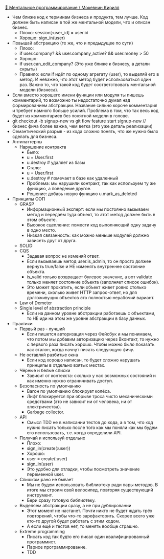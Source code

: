 [👤 Ментальное программирование / Мокевнин Кирилл](https://www.youtube.com/watch?v=EEq1wdM2M2w)

- Чем ближе код к терминам бизнеса и продукта, тем лучше. Код должен быть написан в той же ментальной модели, что и описан бизнес.
  - Плохо: session[:user_id] = user.id
  - Хорошо: sign_in(user)
- Повышай абстракцию (то же, что и предыдущее по сути)
  - Плохо:
  - if user.company? && user.company_active? && user.money > 50
  - Хорошо:
  - if user.can_edit_company? (Это уже ближе к бизнесу, а детали скрыты)
  - Правило: если if идёт по одному агрегату (user), то выделяй его в метод. И неважно, что этот метод будет использоваться один раз. Важно то, что такой код будет соответствовать ментальной модели (бизнеса).
- Если вместо хорошего имени функции или модуля ты пишешь комментарий, то возможно ты недостаточно думал над формированием абстракции. Название сильно короче комментария и требует намного больше усилий. Проблема в том, что так весь код будет из комментариев без понятной модели в голове.
- git checkout -b signup-new vs git flow feature start signup-new // бизнес фича более важна, чем ветка (это уже деталь реализации)
- Семантический разрыв - из кода сложно понять, что же нужно было сделать для бизнеса.
- Антипаттерны
  - Нарушение контракта
    - Было:
    - u = User.first
    - u.destroy # удаляет из базы
    - Стало:
    - u = User.first
    - u.destroy # помечает в базе как удаленный
    - Проблема: мы нарушили контракт, так как используем ту же функцию, а поведение другое.
    - Решение: добавь новую функцию u.mark_as_deleted
- Принципы ООП
  - GRASP
    - Информационный эксперт: если мы постоянно вызываем метод и передаём туда объект, то этот метод должен быть в этом объекте.
    - Высокое сцепление: помести код выполняющий одну задачу в одно место.
    - Низкая связанность: как можно меньше модулей должно зависеть друг от друга.
  - SOLID
  - CQS
    - Задавая вопрос не изменяй ответ.
    - Если вызываешь метод user.is_admin, то он просто должен вернуть true/false и НЕ изменять внутреннее состояние объекта.
    - is_valid только возвращает булевое значение, а вот validate только меняет состояние объекта (заполняет список ошибок).
    - Это может прокатить, если объект живет ровно столько времени, сколько живет HTTP запрос-ответ, но для долгоживущих объектов это полностью нерабочий вариант.
  - Law of Demeter
  - Single level of abstraction principle
    - Если на данном уровне абстракции работаешь с объектами, то НЕ иди на этом же уровне абстракции в базу данных.
- Практики
  - Первый раз - лучший
    - Если пишется авторизация через Фейсбук и мы понимаем, что потом мы добавим авторизацию через Вконтакт, то нужно с первого раза писать хорошо. Чтобы можно было показать как эталон, когда начнут писать следующую фичу.
  - Не оставляй разбитые окна
    - Если код хорошо написан, то будет сложно нарушать принципы в отдельно взятых местах.
  - Чёрные и белые списки
    - Зависит от контекста: сколько у нас возможных состояний и как именно нужно ограничивать доступ.
  - Безопасность по умолчанию
    - Вагон по умолчанию блокирует колёса.
    - Лифт блокируется при обрыве троса чисто механическими средствами (это не зависит ни от человека, ни от электричества).
    - Garbage collector.
  - API
    - Смысл TDD не в написании тестов до кода, а в том, что код нужно писать только после того как мы поняли как мы будем его использовать, т.е. когда определили API.
  - Получай и используй отдельно
    - Плохо:
    - sign_in(create(:user))
    - Хорошо:
    - user = create(:user)
    - sign_in(user)
    - Это удобно для отладки, чтобы посмотреть значение переменной user.
  - Слишком рано не бывает
    - Мы не будем использовать библиотеку ради пары методов. В итоге мы строим свой велосипед, повторяя существующий инструмент.
    - Бери сразу готовую библиотеку.
  - Выделяем абстракции сразу, а не при дублировании
    - Этот момент не настанет. Почти никто не будет ждать трёх повторений, чтобы что-то зарефакторить. Скорее всего уже кто-то другой будет работать с этим кодом.
    - А если ещё и тестов нет, то менять вообще страшно.
  - Extreme programming
    - Писать код так будто его писал один квалифицированный программист.
    - Парное программирование.
    - TDD
